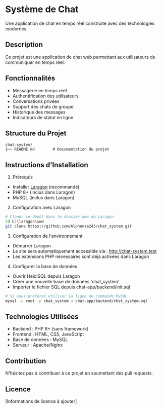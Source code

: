 # Système de Chat

Une application de chat en temps réel construite avec des technologies modernes.

## Description
Ce projet est une application de chat web permettant aux utilisateurs de communiquer en temps réel.

## Fonctionnalités
- Messagerie en temps réel
- Authentification des utilisateurs
- Conversations privées
- Support des chats de groupe
- Historique des messages
- Indicateurs de statut en ligne

## Structure du Projet
```
chat-system/
├── README.md        # Documentation du projet
```

## Instructions d'Installation

1. Prérequis
- Installer [Laragon](https://laragon.org/download/) (recommandé)
- PHP 8+ (inclus dans Laragon)
- MySQL (inclus dans Laragon)

2. Configuration avec Laragon
```bash
# Cloner le dépôt dans le dossier www de Laragon
cd C:\laragon\www
git clone https://github.com/Alphonse243/chat_system.git
```

3. Configuration de l'environnement
- Démarrer Laragon
- Le site sera automatiquement accessible via : http://chat-system.test
- Les extensions PHP nécessaires sont déjà activées dans Laragon

4. Configurer la base de données
- Ouvrir HeidiSQL depuis Laragon
- Créer une nouvelle base de données 'chat_system'
- Importer le fichier SQL depuis chat-app/backend/init.sql
```bash
# Si vous préférez utiliser la ligne de commande MySQL
mysql -u root -p chat_system < chat-app/backend/chat_system.sql
```

## Technologies Utilisées
- Backend : PHP 8+ (sans framework)
- Frontend : HTML, CSS, JavaScript
- Base de données : MySQL
- Serveur : Apache/Nginx

## Contribution
N'hésitez pas à contribuer à ce projet en soumettant des pull requests.

## Licence
[Informations de licence à ajouter]